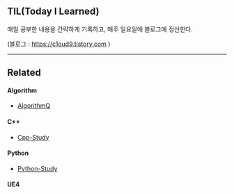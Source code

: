 ## TIL(Today I Learned)

매일 공부한 내용을 간략하게 기록하고, 매주 일요일에 블로그에 정산한다.

(블로그 : https://c1oud9.tistory.com )



------

## Related

#### Algorithm
- [AlgorithmQ](https://github.com/Knabin/AlgorithmQ)

#### C++
- [Cpp-Study](https://github.com/Knabin/Cpp-Study)

#### Python

- [Python-Study](https://github.com/Knabin/Python-Study)

#### UE4